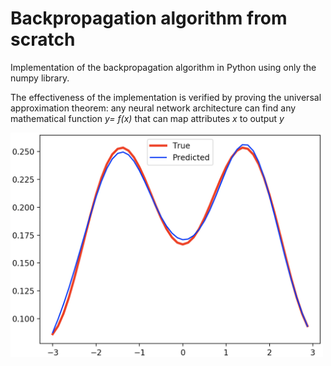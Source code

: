 # Backpropagation algorithm from scratch

Implementation of the backpropagation algorithm in Python using only the numpy library.

The effectiveness of the implementation is verified by proving the universal approximation theorem: any neural network architecture can find any mathematical function _y= f(x)_ that can map attributes _x_ to output _y_

<img src="https://github.com/marcellosicbaldi/backpropagation-NN-from-scratch/blob/main/Universal_approx_theorem.png" width="500">

